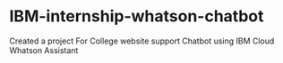 # IBM-internship-whatson-chatbot
Created a project For College website support Chatbot using IBM Cloud Whatson Assistant
